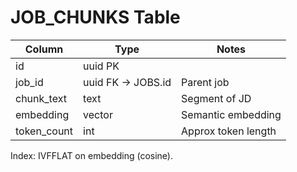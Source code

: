 # JOB_CHUNKS Table

| Column | Type | Notes |
|--------|------|-------|
| id | uuid PK | |
| job_id | uuid FK -> JOBS.id | Parent job |
| chunk_text | text | Segment of JD |
| embedding | vector | Semantic embedding |
| token_count | int | Approx token length |

Index: IVFFLAT on embedding (cosine).
